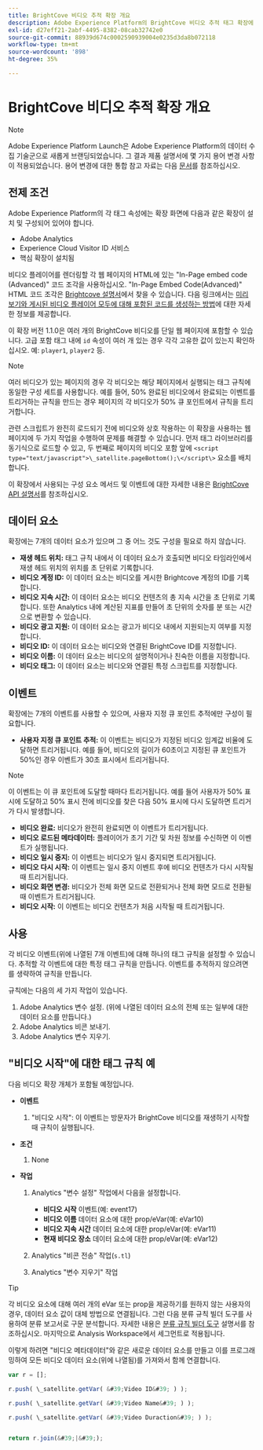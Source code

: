 ```yaml
---
title: BrightCove 비디오 추적 확장 개요
description: Adobe Experience Platform의 BrightCove 비디오 추적 태그 확장에 대해 알아봅니다.
exl-id: d27eff21-2abf-4495-8382-08cab32742e0
source-git-commit: 88939d674c0002590939004e0235d3da8b072118
workflow-type: tm+mt
source-wordcount: '898'
ht-degree: 35%

---
```


# BrightCove 비디오 추적 확장 개요

>[!NOTE]
>
>Adobe Experience Platform Launch은 Adobe Experience Platform의 데이터 수집 기술군으로 새롭게 브랜딩되었습니다. 그 결과 제품 설명서에 몇 가지 용어 변경 사항이 적용되었습니다. 용어 변경에 대한 통합 참고 자료는 다음 [문서](../../../term-updates.md)를 참조하십시오.

## 전제 조건

Adobe Experience Platform의 각 태그 속성에는 확장 화면에 다음과 같은 확장이 설치 및 구성되어 있어야 합니다.

* Adobe Analytics
* Experience Cloud Visitor ID 서비스
* 핵심 확장이 설치됨

비디오 플레이어를 렌더링할 각 웹 페이지의 HTML에 있는 &quot;In-Page embed code (Advanced)&quot; 코드 조각을 사용하십시오. &quot;In-Page Embed Code(Advanced)&quot; HTML 코드 조각은 [Brightcove 설명서](https://studio.support.brightcove.com/publish/choosing-correct-embed-code.html#inpage)에서 찾을 수 있습니다. 다음 링크에서는 [미리 보기와 게시된 비디오 플레이어 모두에 대해 포함된 코드를 생성하는 방법](https://studio.support.brightcove.com/players/generating-player-embed-code.html)에 대한 자세한 정보를 제공합니다.

이 확장 버전 1.1.0은 여러 개의 BrightCove 비디오를 단일 웹 페이지에 포함할 수 있습니다. 고급 포함 태그 내에 `id` 속성이 여러 개 있는 경우 각각 고유한 값이 있는지 확인하십시오. 예: `player1`, `player2` 등.

>[!NOTE]
>
>여러 비디오가 있는 페이지의 경우 각 비디오는 해당 페이지에서 실행되는 태그 규칙에 동일한 구성 세트를 사용합니다. 예를 들어, 50% 완료된 비디오에서 완료되는 이벤트를 트리거하는 규칙을 만드는 경우 페이지의 각 비디오가 50% 큐 포인트에서 규칙을 트리거합니다.

관련 스크립트가 완전히 로드되기 전에 비디오와 상호 작용하는 이 확장을 사용하는 웹 페이지에 두 가지 작업을 수행하여 문제를 해결할 수 있습니다. 먼저 태그 라이브러리를 동기식으로 로드할 수 있고, 두 번째로 페이지의 비디오 포함 앞에 `<script type="text/javascript">\_satellite.pageBottom();\</script\>` 요소를 배치합니다.

이 확장에서 사용되는 구성 요소 메서드 및 이벤트에 대한 자세한 내용은 [BrightCove API 설명서](https://docs.brightcove.com/brightcove-player/1.x/Player.html#vjsplayer)를 참조하십시오.

## 데이터 요소

확장에는 7개의 데이터 요소가 있으며 그 중 어느 것도 구성을 필요로 하지 않습니다.

* **재생 헤드 위치:** 태그 규칙 내에서 이 데이터 요소가 호출되면 비디오 타임라인에서 재생 헤드 위치의 위치를 초 단위로 기록합니다.
* **비디오 계정 ID:** 이 데이터 요소는 비디오를 게시한 Brightcove 계정의 ID를 기록합니다.
* **비디오 지속 시간:** 이 데이터 요소는 비디오 컨텐츠의 총 지속 시간을 초 단위로 기록합니다. 또한 Analytics 내에 계산된 지표를 만들어 초 단위의 숫자를 분 또는 시간으로 변환할 수 있습니다.
* **비디오 광고 지원:** 이 데이터 요소는 광고가 비디오 내에서 지원되는지 여부를 지정합니다.
* **비디오 ID:** 이 데이터 요소는 비디오와 연결된 BrightCove ID를 지정합니다.
* **비디오 이름:** 이 데이터 요소는 비디오의 설명적이거나 친숙한 이름을 지정합니다.
* **비디오 태그:** 이 데이터 요소는 비디오와 연결된 특정 스크립트를 지정합니다.

## 이벤트

확장에는 7개의 이벤트를 사용할 수 있으며, 사용자 지정 큐 포인트 추적에만 구성이 필요합니다.

* **사용자 지정 큐 포인트 추적:** 이 이벤트는 비디오가 지정된 비디오 임계값 비율에 도달하면 트리거됩니다. 예를 들어, 비디오의 길이가 60초이고 지정된 큐 포인트가 50%인 경우 이벤트가 30초 표시에서 트리거됩니다.

>[!NOTE]
>
>이 이벤트는 이 큐 포인트에 도달할 때마다 트리거됩니다. 예를 들어 사용자가 50% 표시에 도달하고 50% 표시 전에 비디오를 찾은 다음 50% 표시에 다시 도달하면 트리거가 다시 발생합니다.

* **비디오 완료:** 비디오가 완전히 완료되면 이 이벤트가 트리거됩니다.
* **비디오 로드된 메타데이터:** 플레이어가 초기 기간 및 차원 정보를 수신하면 이 이벤트가 실행됩니다.
* **비디오 일시 중지:** 이 이벤트는 비디오가 일시 중지되면 트리거됩니다.
* **비디오 다시 시작:** 이 이벤트는 일시 중지 이벤트 후에 비디오 컨텐츠가 다시 시작될 때 트리거됩니다.
* **비디오 화면 변경:** 비디오가 전체 화면 모드로 전환되거나 전체 화면 모드로 전환될 때 이벤트가 트리거됩니다.
* **비디오 시작:** 이 이벤트는 비디오 컨텐츠가 처음 시작될 때 트리거됩니다.

## 사용

각 비디오 이벤트(위에 나열된 7개 이벤트)에 대해 하나의 태그 규칙을 설정할 수 있습니다. 추적할 각 이벤트에 대한 특정 태그 규칙을 만듭니다. 이벤트를 추적하지 않으려면 를 생략하여 규칙을 만듭니다.

규칙에는 다음의 세 가지 작업이 있습니다.

1. Adobe Analytics 변수 설정. (위에 나열된 데이터 요소의 전체 또는 일부에 대한 데이터 요소를 만듭니다.)
1. Adobe Analytics 비콘 보내기.
1. Adobe Analytics 변수 지우기.

## &quot;비디오 시작&quot;에 대한 태그 규칙 예

다음 비디오 확장 개체가 포함될 예정입니다.

* **이벤트**

   1. &quot;비디오 시작&quot;: 이 이벤트는 방문자가 BrightCove 비디오를 재생하기 시작할 때 규칙이 실행됩니다.

* **조건**

   1. None

* **작업**

   1. Analytics &quot;변수 설정&quot; 작업에서 다음을 설정합니다.

      * **비디오 시작** 이벤트(예: event17)
      * **비디오 이름** 데이터 요소에 대한 prop/eVar(예: eVar10)
      * **비디오 지속 시간** 데이터 요소에 대한 prop/eVar(예: eVar11)
      * **현재 비디오 장소** 데이터 요소에 대한 prop/eVar(예: eVar12)

   1. Analytics &quot;비콘 전송&quot; 작업(`s.tl`)
   1. Analytics &quot;변수 지우기&quot; 작업

>[!TIP]
>
>각 비디오 요소에 대해 여러 개의 eVar 또는 prop을 제공하기를 원하지 않는 사용자의 경우, 데이터 요소 값이 대체 방법으로 연결됩니다. 그런 다음 분류 규칙 빌더 도구를 사용하여 분류 보고서로 구문 분석합니다. 자세한 내용은 [분류 규칙 빌더 도구](https://experienceleague.adobe.com/docs/analytics/components/classifications/classifications-rulebuilder/classification-rule-builder.html) 설명서를 참조하십시오. 마지막으로 Analysis Workspace에서 세그먼트로 적용됩니다.
>
>이렇게 하려면 &quot;비디오 메타데이터&quot;와 같은 새로운 데이터 요소를 만들고 이를 프로그래밍하여 모든 비디오 데이터 요소(위에 나열됨)를 가져와서 함께 연결합니다.

```javascript
var r = [];

r.push( \_satellite.getVar( &#39;Video ID&#39; ) );

r.push( \_satellite.getVar( &#39;Video Name&#39; ) );

r.push( \_satellite.getVar( &#39;Video Duraction&#39; ) );


return r.join(&#39;|&#39;);
```
